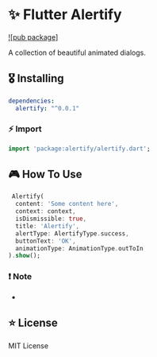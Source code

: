 # ✨ Flutter Alertify

[![pub package]](https://pub.dartlang.org/packages/alertify)

A collection of beautiful animated dialogs.

## 🎖 Installing

```yaml
dependencies:
  alertify: "^0.0.1"
```

### ⚡️ Import

```dart
import 'package:alertify/alertify.dart';
```

## 🎮 How To Use

```dart
 Alertify(
  content: 'Some content here',
  context: context,
  isDismissible: true,
  title: 'Alertify',
  alertType: AlertifyType.success,
  buttonText: 'OK',
  animationType: AnimationType.outToIn
).show();
```

### ❗️ Note

-

## ⭐️ License

MIT License
